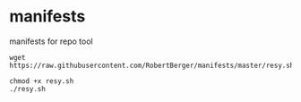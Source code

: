 # manifests
manifests for repo tool

```
wget https://raw.githubusercontent.com/RobertBerger/manifests/master/resy.sh

chmod +x resy.sh 
./resy.sh 
```
